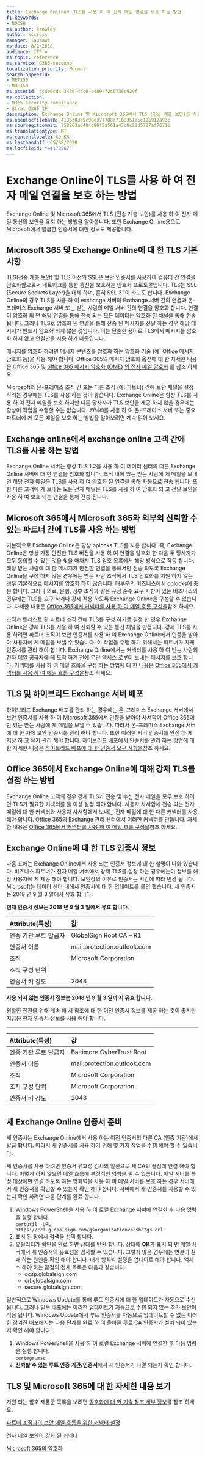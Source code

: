 ```yaml
---
title: Exchange Online이 TLS를 사용 하 여 전자 메일 연결을 보호 하는 방법
f1.keywords:
- NOCSH
ms.author: krowley
author: kccross
manager: laurawi
ms.date: 8/2/2018
audience: ITPro
ms.topic: reference
ms.service: O365-seccomp
localization_priority: Normal
search.appverid:
- MET150
- MOE150
ms.assetid: 4cde0cda-3430-4dc0-b489-f2c0736c929f
ms.collection:
- M365-security-compliance
- Strat_O365_IP
description: Exchange Online 및 Microsoft 365에서 TLS (전송 계층 보안)를 사용 하 여 전자 메일 통신의 보안을 유지 하는 방법을 알아봅니다. 또한 Exchange Online에 대해 Microsoft에서 발급 한 인증서에 대 한 정보도 확인 하세요.
ms.openlocfilehash: 4136303e9c90e377788a7168351a5e126912a93c
ms.sourcegitcommit: 758263ad484e00f5a561a47c8c22d5787af7671e
ms.translationtype: MT
ms.contentlocale: ko-KR
ms.lasthandoff: 05/08/2020
ms.locfileid: "44170967"
---
```

# <a name="how-exchange-online-uses-tls-to-secure-email-connections"></a>Exchange Online이 TLS를 사용 하 여 전자 메일 연결을 보호 하는 방법

Exchange Online 및 Microsoft 365에서 TLS (전송 계층 보안)를 사용 하 여 전자 메일 통신의 보안을 유지 하는 방법을 알아봅니다. 또한 Exchange Online용으로 Microsoft에서 발급한 인증서에 대한 정보도 제공합니다.
  
## <a name="tls-basics-for-microsoft-365-and-exchange-online"></a>Microsoft 365 및 Exchange Online에 대 한 TLS 기본 사항

TLS(전송 계층 보안) 및 TLS 이전의 SSL은 보안 인증서를 사용하여 컴퓨터 간 연결을 암호화함으로써 네트워크를 통한 통신을 보호하는 암호화 프로토콜입니다. TLS는 SSL (Secure Sockets Layer)을 대체 하며, 흔히 SSL 3.1이 라고도 합니다. Exchange Online의 경우 TLS를 사용 하 여 exchange 서버와 Exchange 서버 간의 연결과 온-프레미스 Exchange 서버 또는 받는 사람의 메일 서버 간의 연결을 암호화 합니다. 연결이 암호화 되 면 해당 연결을 통해 전송 되는 모든 데이터는 암호화 된 채널을 통해 전송 됩니다. 그러나 TLS로 암호화 된 연결을 통해 전송 된 메시지를 전달 하는 경우 해당 메시지가 반드시 암호화 되지 않은 것입니다. 이는 단순한 용어로 TLS에서 메시지를 암호화 하지 않고 연결만을 사용 하기 때문입니다.
  
메시지를 암호화 하려면 메시지 콘텐츠를 암호화 하는 암호화 기술 (예: Office 메시지 암호화 등)을 사용 해야 합니다. Office 365의 메시지 암호화 옵션에 대 한 자세한 내용은 Office 365 및 [office 365 메시지 암호화 (OME)](ome.md) [의 전자 메일 암호화](email-encryption.md) 를 참조 하세요. 
  
Microsoft와 온-프레미스 조직 간 또는 다른 조직 (예: 파트너) 간에 보안 채널을 설정 하려는 경우에는 TLS를 사용 하는 것이 좋습니다. Exchange Online은 항상 TLS를 사용 하 여 전자 메일을 보호 하지만 다른 당사자가 TLS 보안을 제공 하지 않을 경우에는 항상이 작업을 수행할 수는 없습니다. *커넥터*를 사용 하 여 온-프레미스 서버 또는 중요 파트너에 게 모든 메일을 보호 하는 방법을 알아보려면 계속 읽어 보세요. 
  
## <a name="how-exchange-online-uses-tls-between-exchange-online-customers"></a>Exchange online에서 exchange online 고객 간에 TLS를 사용 하는 방법

Exchange Online 서버는 항상 TLS 1.2을 사용 하 여 데이터 센터의 다른 Exchange Online 서버에 대 한 연결을 암호화 합니다. 조직 내에 있는 받는 사람에 게 메일을 보내면 해당 전자 메일은 TLS를 사용 하 여 암호화 된 연결을 통해 자동으로 전송 됩니다. 또한 다른 고객에 게 보내는 모든 전자 메일은 TLS를 사용 하 여 암호화 되 고 전달 보안을 사용 하 여 보호 되는 연결을 통해 전송 됩니다.
  
## <a name="how-microsoft-365-uses-tls-between-microsoft-365-and-external-trusted-partners"></a>Microsoft 365에서 Microsoft 365와 외부의 신뢰할 수 있는 파트너 간에 TLS를 사용 하는 방법

기본적으로 Exchange Online은 항상 oplocks TLS를 사용 합니다. 즉, Exchange Online은 항상 가장 안전한 TLS 버전을 사용 하 여 연결을 암호화 한 다음 두 당사자가 모두 동의할 수 있는 것을 찾을 때까지 TLS 암호 목록에서 해당 방식으로 작동 합니다. 해당 받는 사람에 대 한 메시지가 안전한 연결을 통해서만 전송 되도록 Exchange Online을 구성 하지 않은 경우에는 받는 사람 조직에서 TLS 암호화를 지원 하지 않는 경우 기본적으로 메시지를 암호화 하지 않습니다. 대부분의 비즈니스에서 oplocks에 충분 합니다. 그러나 의료, 은행, 정부 조직과 같은 규정 준수 요구 사항이 있는 비즈니스의 경우에는 TLS를 요구 하거나 강제 적용 하도록 Exchange Online을 구성할 수 있습니다. 자세한 내용은 [Office 365에서 커넥터를 사용 하 여 메일 흐름 구성을](https://technet.microsoft.com/library/ms.exch.eac.connectorselection%28v=exchg.150%29.aspx)참조 하세요.
  
조직과 트러스트 된 파트너 조직 간에 TLS를 구성 하기로 결정 한 경우 Exchange Online은 강제 TLS를 사용 하 여 신뢰할 수 있는 통신 채널을 만듭니다. 강제 TLS를 사용 하려면 파트너 조직이 보안 인증서를 사용 하 여 Exchange Online에서 인증을 받아야 사용자에 게 메일을 보낼 수 있습니다. 이 작업을 수행 하기 위해서는 파트너가 자체 인증서를 관리 해야 합니다. Exchange Online에서는 커넥터를 사용 하 여 받는 사람의 전자 메일 공급자에 게 도착 하기 전에 무단 액세스 로부터 보내는 메시지를 보호 합니다. 커넥터를 사용 하 여 메일 흐름을 구성 하는 방법에 대 한 내용은 [Office 365에서 커넥터를 사용 하 여 메일 흐름 구성을](https://technet.microsoft.com/library/ms.exch.eac.connectorselection%28v=exchg.150%29.aspx)참조 하세요.
  
## <a name="tls-and-hybrid-exchange-server-deployments"></a>TLS 및 하이브리드 Exchange 서버 배포

하이브리드 Exchange 배포를 관리 하는 경우에는 온-프레미스 Exchange 서버에서 보안 인증서를 사용 하 여 Microsoft 365에서 인증을 받아야 사서함이 Office 365에만 있는 받는 사람에 게 메일을 보낼 수 있습니다. 따라서 온-프레미스 Exchange 서버에 대 한 자체 보안 인증서를 관리 해야 합니다. 또한 이러한 서버 인증서를 안전 하 게 저장 하 고 유지 관리 해야 합니다. 하이브리드 배포에서 인증서를 관리 하는 방법에 대 한 자세한 내용은 [하이브리드 배포에 대 한 인증서 요구 사항을](https://technet.microsoft.com/library/hh563848%28v=exchg.150%29.aspx)참조 하세요.
  
## <a name="how-to-set-up-forced-tls-for-exchange-online-in-office-365"></a>Office 365에서 Exchange Online에 대해 강제 TLS를 설정 하는 방법

Exchange Online 고객의 경우 강제 TLS가 전송 및 수신 전자 메일을 모두 보호 하려면 TLS가 필요한 커넥터를 둘 이상 설정 해야 합니다. 사용자 사서함에 전송 되는 전자 메일에 대 한 커넥터와 사용자 사서함에서 보내는 전자 메일에 대 한 다른 커넥터를 사용 해야 합니다. Office 365의 Exchange 관리 센터에서 이러한 커넥터를 만듭니다. 자세한 내용은 [Office 365에서 커넥터를 사용 하 여 메일 흐름 구성을](https://technet.microsoft.com/library/ms.exch.eac.connectorselection%28v=exchg.150%29.aspx)참조 하세요.
  
## <a name="tls-certificate-information-for-exchange-online"></a>Exchange Online에 대 한 TLS 인증서 정보

다음 표에는 Exchange Online에서 사용 되는 인증서 정보에 대 한 설명이 나와 있습니다. 비즈니스 파트너가 전자 메일 서버에서 강제 TLS를 설정 하는 경우에는이 정보를 해당 사용자에 게 제공 해야 합니다. 보안상의 이유로 인증서는 시간에 따라 변경 됩니다. Microsoft는 데이터 센터 내에서 인증서에 대 한 업데이트를 롤업 했습니다. 새 인증서는 2018 년 9 월 3 일에서 유효 합니다.
  
 **현재 인증서 정보는 2018 년 9 월 3 일에서 유효 합니다.**
  
|**Attribute(특성)**|**값**|
|:-----|:-----|
|인증 기관 루트 발급자  <br/> |GlobalSign Root CA – R1 <br/> |
|인증서 이름  <br/> |mail.protection.outlook.com  <br/> |
|조직  <br/> |Microsoft Corporation  <br/> |
|조직 구성 단위  <br/> |  <br/> |
|인증서 키 강도  <br/> |2048  <br/> |
   
 **사용 되지 않는 인증서 정보는 2018 년 9 월 3 일까 지 유효 합니다.**
  
원활한 전환을 위해 계속 해 서 참조에 대 한 이전 인증서 정보를 제공 하는 것이 좋지만 지금은 현재 인증서 정보를 사용 해야 합니다.
  
****

|**Attribute(특성)**|**값**|
|:-----|:-----|
|인증 기관 루트 발급자  <br/> |Baltimore CyberTrust Root  <br/> |
|인증서 이름  <br/> |mail.protection.outlook.com  <br/> |
|조직  <br/> |Microsoft Corporation  <br/> |
|조직 구성 단위  <br/> |Microsoft Corporation  <br/> |
|인증서 키 강도  <br/> |2048  <br/> |
   
## <a name="prepare-for-the-new-exchange-online-certificate"></a>새 Exchange Online 인증서 준비

새 인증서는 Exchange Online에서 사용 하는 이전 인증서의 다른 CA (인증 기관)에서 발급 합니다. 따라서 새 인증서를 사용 하기 위해 몇 가지 작업을 수행 해야 할 수 있습니다.

새 인증서를 사용 하려면 인증서 유효성 검사의 일환으로 새 CA의 끝점에 연결 해야 합니다. 이렇게 하지 않으면 메일 흐름에 부정적인 영향을 줄 수 있습니다. 메일 서버를 특정 대상에만 연결 하도록 하는 방화벽을 사용 하 여 메일 서버를 보호 하는 경우 서버에서 새 인증서를 확인할 수 있는지 확인 해야 합니다. 서버에서 새 인증서를 사용할 수 있는지 확인 하려면 다음 단계를 완료 합니다.

1. Windows PowerShell을 사용 하 여 로컬 Exchange 서버에 연결한 후 다음 명령을 실행 합니다.  
  `certutil -URL https://crl.globalsign.com/gsorganizationvalsha2g3.crl`
2. 표시 된 창에서 **검색**을 선택 합니다.
3. 유틸리티가 확인을 완료 하면 상태를 반환 합니다. 상태에 **OK**가 표시 되 면 메일 서버에서 새 인증서의 유효성을 검사할 수 있습니다. 그렇지 않은 경우에는 연결이 실패 하는 원인을 확인 해야 합니다. 대개 방화벽 설정을 업데이트 해야 합니다. 액세스 해야 하는 끝점의 전체 목록은 다음과 같습니다.
    - ocsp.globalsign.com
     - crl.globalsign.com
     - secure.globalsign.com   

일반적으로 Windows Update를 통해 루트 인증서에 대 한 업데이트가 자동으로 수신 됩니다. 그러나 일부 배포에는 이러한 업데이트가 자동으로 수행 되지 않는 추가 보안이 적용 됩니다. Windows Update에서 루트 인증서를 자동으로 업데이트할 수 없는 이러한 잠겨진 배포에서는 다음 단계를 완료 하 여 올바른 루트 CA 인증서가 설치 되어 있는지 확인 해야 합니다.
1.  Windows PowerShell을 사용 하 여 로컬 Exchange 서버에 연결한 후 다음 명령을 실행 합니다.  
  `certmgr.msc`
2. **신뢰할 수 있는 루트 인증 기관/인증서**에서 새 인증서가 나열 되는지 확인 합니다.

## <a name="get-more-information-about-tls-and-microsoft-365"></a>TLS 및 Microsoft 365에 대 한 자세한 내용 보기

지원 되는 암호 제품군 목록을 보려면 [암호화에 대 한 기술 참조 세부 정보](technical-reference-details-about-encryption.md)를 참조 하세요.
  
[파트너 조직과의 보안 메일 흐름을 위한 커넥터 설정](https://technet.microsoft.com/library/dn751021%28v=exchg.150%29.aspx)
  
[전자 메일 보안이 강화 된 커넥터](https://technet.microsoft.com/library/261d92e4-7371-4555-b781-2062b5bb5278.aspx)
  
[Microsoft 365의 암호화](encryption.md)
  

